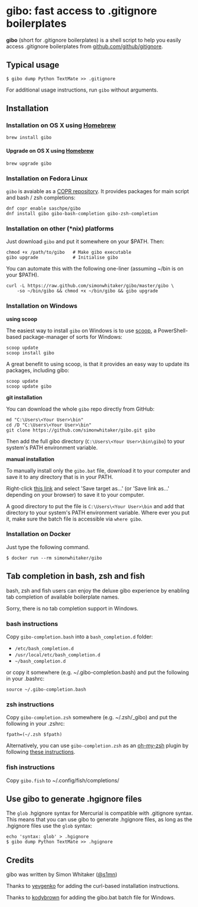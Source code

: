 # gibo: fast access to .gitignore boilerplates

**gibo** (short for .gitignore boilerplates) is a shell script to help you easily access .gitignore boilerplates from [github.com/github/gitignore](https://github.com/github/gitignore).

## Typical usage

    $ gibo dump Python TextMate >> .gitignore

For additional usage instructions, run `gibo` without arguments.

## Installation

### Installation on OS X using [Homebrew](http://mxcl.github.com/homebrew/)

    brew install gibo

#### Upgrade on OS X using [Homebrew](http://mxcl.github.com/homebrew/)

    brew upgrade gibo

### Installation on Fedora Linux

`gibo` is avaiable as a [COPR repository](https://copr.fedorainfracloud.org/).
It provides packages for main script and bash / zsh completions:


    dnf copr enable saschpe/gibo
    dnf install gibo gibo-bash-completion gibo-zsh-completion

### Installation on other (*nix) platforms

Just download `gibo` and put it somewhere on your $PATH. Then:

    chmod +x /path/to/gibo   # Make gibo executable
    gibo upgrade             # Initialise gibo

You can automate this with the following one-liner (assuming ~/bin is on your $PATH).

    curl -L https://raw.github.com/simonwhitaker/gibo/master/gibo \
        -so ~/bin/gibo && chmod +x ~/bin/gibo && gibo upgrade

### Installation on Windows

**using scoop**

The easiest way to install `gibo` on Windows is to use [scoop](https://github.com/lukesampson/scoop), a PowerShell-based package-manager of sorts for Windows:

    scoop update
    scoop install gibo

A great benefit to using scoop, is that it provides an easy way to update its packages, including gibo:

    scoop update
    scoop update gibo

**git installation**

You can download the whole `gibo` repo directly from GitHub:

    md "C:\Users\<Your User>\bin"
    cd /D "C:\Users\<Your User>\bin"
    git clone https://github.com/simonwhitaker/gibo.git gibo

Then add the full gibo directory (`C:\Users\<Your User>\bin\gibo`) to your system's PATH environment variable.

**manual installation**

To manually install only the `gibo.bat` file, download it to your computer and save it to any directory that is in your PATH.

Right-click [this link](https://raw.githubusercontent.com/simonwhitaker/gibo/master/gibo.bat) and select 'Save target as...' (or 'Save link as...' depending on your browser) to save it to your computer.

A good directory to put the file is `C:\Users\<Your User>\bin` and add that directory to your system's PATH environment variable. Where ever you put it, make sure the batch file is accessible via `where gibo`.

### Installation on Docker

Just type the following command.

    $ docker run --rm simonwhitaker/gibo

## Tab completion in bash, zsh and fish

bash, zsh and fish users can enjoy the deluxe gibo experience by enabling tab
completion of available boilerplate names.

Sorry, there is no tab completion support in Windows.

### bash instructions

Copy `gibo-completion.bash` into a `bash_completion.d` folder:

* `/etc/bash_completion.d`
* `/usr/local/etc/bash_completion.d`
* `~/bash_completion.d`

or copy it somewhere (e.g. ~/.gibo-completion.bash) and put the
following in your .bashrc:

    source ~/.gibo-completion.bash

### zsh instructions

Copy `gibo-completion.zsh` somewhere (e.g. ~/.zsh/_gibo)
and put the following in your .zshrc:

    fpath=(~/.zsh $fpath)

Alternatively, you can use `gibo-completion.zsh` as an
[oh-my-zsh](https://github.com/robbyrussell/oh-my-zsh) plugin
by following [these instructions](https://github.com/simonwhitaker/gitignore-boilerplates/wiki/Using-gibo-as-an-ohmyzsh-plugin).

### fish instructions

Copy `gibo.fish` to ~/.config/fish/completions/ 

## Use gibo to generate .hgignore files

The `glob` .hgignore syntax for Mercurial is compatible with .gitignore syntax.
This means that you can use gibo to generate .hgignore files, as long as the
.hgignore files use the `glob` syntax:

    echo 'syntax: glob' > .hgignore
    $ gibo dump Python TextMate >> .hgignore

## Credits

gibo was written by Simon Whitaker ([@s1mn](http://twitter.com/s1mn))

Thanks to [yevgenko](https://github.com/yevgenko) for adding the curl-based
installation instructions.

Thanks to [kodybrown](https://github.com/kodybrown) for adding the gibo.bat batch file for Windows.
